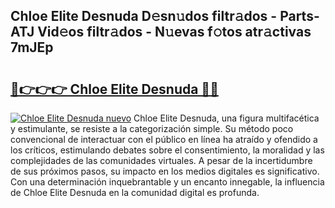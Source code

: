 ## Chloe Elite Desnuda D𝚎sn𝚞dos filtr𝚊dos - Parts-ATJ Vid𝚎os filtr𝚊dos - N𝚞evas f𝚘tos atr𝚊ctivas 7mJEp

# <h2><a href="http://mbbahs.tromn.icu/?c=Chloe+Elite+Desnuda">🔗👉👉👉 Chloe Elite Desnuda 🔗🔗</a></h2>

[![Chloe Elite Desnuda nuevo](https://i.imgur.com/pEAQMta.gif)](http://mbbahs.tromn.icu/?c=Chloe+Elite+Desnuda)
Chloe Elite Desnuda, una figura multifacética y estimulante, se resiste a la categorización simple. Su método poco convencional de interactuar con el público en línea ha atraído y ofendido a los críticos, estimulando debates sobre el consentimiento, la moralidad y las complejidades de las comunidades virtuales. A pesar de la incertidumbre de sus próximos pasos, su impacto en los medios digitales es significativo. Con una determinación inquebrantable y un encanto innegable, la influencia de Chloe Elite Desnuda en la comunidad digital es profunda.
